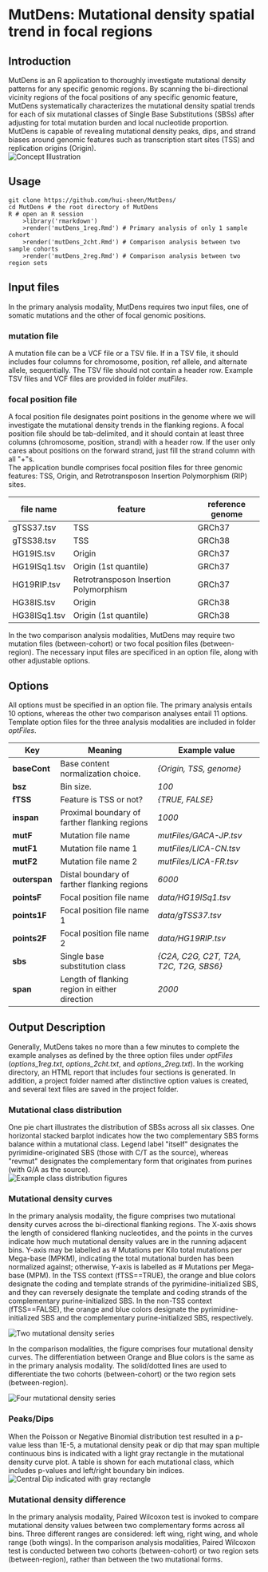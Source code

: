 # MutDens: Mutational density spatial trend in focal regions

## Introduction
MutDens is an R application to thoroughly investigate mutational density patterns for any specific genomic regions. By scanning the bi-directional vicinity regions of the focal positions of any specific genomic feature, MutDens systematically characterizes the mutational density spatial trends for each of six mutational classes of Single Base Substitutions (SBSs) after adjusting for total mutation burden and local nucleotide proportion. MutDens is capable of revealing mutational density peaks, dips, and strand biases around genomic features such as transcription start sites (TSS) and replication origins (Origin).  
![Concept Illustration](/fig/illustration.jpg)


## Usage
	git clone https://github.com/hui-sheen/MutDens/  
	cd MutDens # the root directory of MutDens  	
	R # open an R session  
    	>library('rmarkdown')  
    	>render('mutDens_1reg.Rmd') # Primary analysis of only 1 sample cohort  
    	>render('mutDens_2cht.Rmd') # Comparison analysis between two sample cohorts  
    	>render('mutDens_2reg.Rmd') # Comparison analysis between two region sets  

## Input files
In the primary analysis modality, MutDens requires two input files, one of somatic mutations and the other of focal genomic positions.  
### mutation file
A mutation file can be a VCF file or a TSV file. If in a TSV file, it should includes four columns for chromosome, position, ref allele, and alternate allele, sequentially. The TSV file should not contain a header row. Example TSV files and VCF files are provided in folder *mutFiles*.  
### focal position file
A focal position file designates point positions in the genome where we will investigate the mutational density trends in the flanking regions. A focal position file should be tab-delimited, and it should contain at least three columns (chromosome, position, strand) with a header row. If the user only cares about positions on the forward strand, just fill the strand column with all "+"s.  
The application bundle comprises focal position files for three genomic features:  TSS, Origin, and Retrotransposon Insertion Polymorphism (RIP) sites. 

file name | feature | reference genome
----------|---------|-----------------
gTSS37.tsv | TSS | GRCh37
gTSS38.tsv | TSS | GRCh38
HG19IS.tsv | Origin | GRCh37
HG19ISq1.tsv | Origin (1st quantile) | GRCh37
HG19RIP.tsv | Retrotransposon Insertion Polymorphism | GRCh37
HG38IS.tsv | Origin | GRCh38
HG38ISq1.tsv | Origin (1st quantile) | GRCh38

In the two comparison analysis modalities, MutDens may require two mutation files (between-cohort) or two focal position files (between-region).  The necessary input files are specificed in an option file, along with other adjustable options.  

## Options
All options must be specified in an option file. The primary analysis entails 10 options, whereas the other two comparison analyses entail 11 options. Template option files for the three analysis modalities are included in folder *optFiles*.

Key | Meaning | Example value
----|---------|--------------
**baseCont** | Base content normalization choice. | *{Origin, TSS, genome}*
**bsz** | Bin size. | *100*
**fTSS** | Feature is TSS or not? | *{TRUE, FALSE}*
**inspan** | Proximal boundary of farther flanking regions | *1000*
**mutF** | Mutation file name | *mutFiles/GACA-JP.tsv*
**mutF1** | Mutation file name 1 | *mutFiles/LICA-CN.tsv*
**mutF2** | Mutation file name 2 | *mutFiles/LICA-FR.tsv*
**outerspan** | Distal boundary of farther flanking regions | *6000*
**pointsF** | Focal position file name | *data/HG19ISq1.tsv*
**points1F** | Focal position file name 1 | *data/gTSS37.tsv*
**points2F** | Focal position file name 2 | *data/HG19RIP.tsv*
**sbs** | Single base substitution class | *{C2A, C2G, C2T, T2A, T2C, T2G, SBS6}*
**span** | Length of flanking region in either direction | *2000*

## Output Description
Generally, MutDens takes no more than a few minutes to complete the example analyses as defined by the three option files under *optFiles* (*options_1reg.txt*, *options_2cht.txt*, and *options_2reg.txt*). In the working directory, an HTML report that includes four sections is generated. In addition, a project folder named after distinctive option values is created, and several text files are saved in the project folder.  
### Mutational class distribution
One pie chart illustrates the distribution of SBSs across all six classes. One horizontal stacked barplot indicates how the two complementary SBS forms balance within a mutational class. Legend label "itself" designates the pyrimidine-originated SBS (those with C/T as the source), whereas "revmut" designates the complementary form that originates from purines (with G/A as the source).  
![Example class distribution figures](/fig/classDistrib.JPG)

### Mutational density curves
In the primary analysis modality, the figure comprises two mutational density curves across the bi-directional flanking regions. The X-axis shows the length of considered flanking nucleotides, and the points in the curves indicate how much mutational density values are in the running adjacent bins. Y-axis may be labelled as # Mutations per Kilo total mutations per Mega-base (MPKM), indicating the total mutational burden has been normalized against; otherwise, Y-axis is labelled as # Mutations per Mega-base (MPM). In the TSS context (fTSS==TRUE), the orange and blue colors designate the coding and template strands of the pyrimidine-initialized SBS, and they can reversely designate the template and coding strands of the complementary purine-initialized SBS. In the non-TSS context (fTSS==FALSE), the orange and blue colors designate the pyrimidine-initialized SBS and the complementary purine-initialized SBS, respectively.  

![Two mutational density series](/fig/Curves2.JPG)

In the comparison modalities, the figure comprises four mutational density curves. The differentiation between Orange and Blue colors is the same as in the primary analysis modality. The solid/dotted lines are used to differentiate the two cohorts (between-cohort) or the two region sets (between-region). 

![Four mutational density series](/fig/Curves4.JPG)

### Peaks/Dips
When the Poisson or Negative Binomial distribution test resulted in a p-value less than 1E-5, a mutational density peak or dip that may span multiple continuous bins is indicated with a light gray rectangle in the mutational density curve plot. A table is shown for each mutational class, which includes p-values and left/right boundary bin indices.  
![Central Dip indicated with gray rectangle](/fig/Dip.JPG)

### Mutational density difference
In the primary analysis modality, Paired Wilcoxon test is invoked to compare mutational density values between two complementary forms across all bins. Three different ranges are considered: left wing, right wing, and whole range (both wings). In the comparison analysis modalities,  Paired Wilcoxon test is conducted between two cohorts (between-cohort) or two region sets (between-region), rather than between the two mutational forms.  





